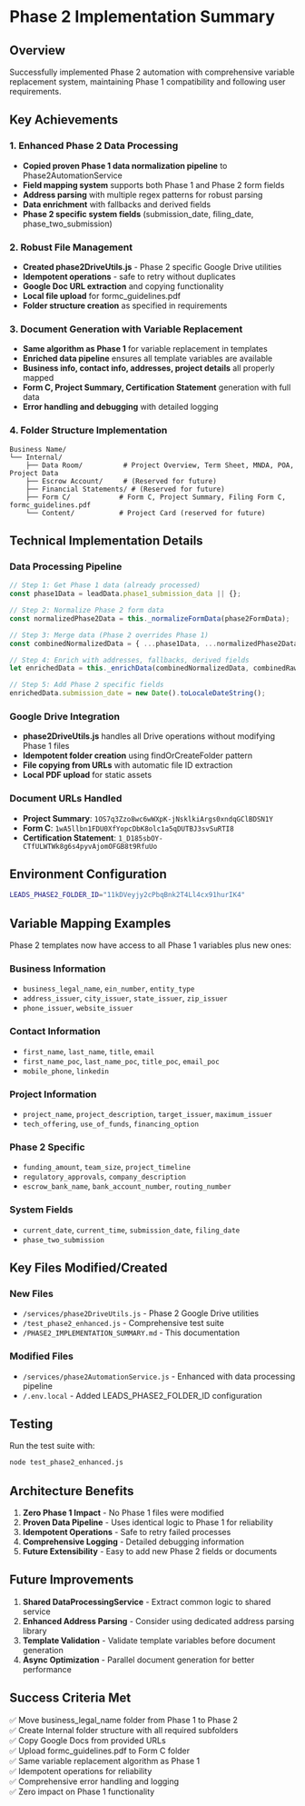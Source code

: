 # Phase 2 Implementation Summary

## Overview
Successfully implemented Phase 2 automation with comprehensive variable replacement system, maintaining Phase 1 compatibility and following user requirements.

## Key Achievements

### 1. Enhanced Phase 2 Data Processing
- **Copied proven Phase 1 data normalization pipeline** to Phase2AutomationService
- **Field mapping system** supports both Phase 1 and Phase 2 form fields
- **Address parsing** with multiple regex patterns for robust parsing
- **Data enrichment** with fallbacks and derived fields
- **Phase 2 specific system fields** (submission_date, filing_date, phase_two_submission)

### 2. Robust File Management
- **Created phase2DriveUtils.js** - Phase 2 specific Google Drive utilities
- **Idempotent operations** - safe to retry without duplicates
- **Google Doc URL extraction** and copying functionality
- **Local file upload** for formc_guidelines.pdf
- **Folder structure creation** as specified in requirements

### 3. Document Generation with Variable Replacement
- **Same algorithm as Phase 1** for variable replacement in templates
- **Enriched data pipeline** ensures all template variables are available
- **Business info, contact info, addresses, project details** all properly mapped
- **Form C, Project Summary, Certification Statement** generation with full data
- **Error handling and debugging** with detailed logging

### 4. Folder Structure Implementation
```
Business Name/
└── Internal/
    ├── Data Room/          # Project Overview, Term Sheet, MNDA, POA, Project Data
    ├── Escrow Account/     # (Reserved for future)
    ├── Financial Statements/ # (Reserved for future)
    ├── Form C/            # Form C, Project Summary, Filing Form C, formc_guidelines.pdf
    └── Content/           # Project Card (reserved for future)
```

## Technical Implementation Details

### Data Processing Pipeline
```javascript
// Step 1: Get Phase 1 data (already processed)
const phase1Data = leadData.phase1_submission_data || {};

// Step 2: Normalize Phase 2 form data
const normalizedPhase2Data = this._normalizeFormData(phase2FormData);

// Step 3: Merge data (Phase 2 overrides Phase 1)
const combinedNormalizedData = { ...phase1Data, ...normalizedPhase2Data };

// Step 4: Enrich with addresses, fallbacks, derived fields
let enrichedData = this._enrichData(combinedNormalizedData, combinedRawData);

// Step 5: Add Phase 2 specific fields
enrichedData.submission_date = new Date().toLocaleDateString();
```

### Google Drive Integration
- **phase2DriveUtils.js** handles all Drive operations without modifying Phase 1 files
- **Idempotent folder creation** using findOrCreateFolder pattern
- **File copying from URLs** with automatic file ID extraction
- **Local PDF upload** for static assets

### Document URLs Handled
- **Project Summary**: `1OS7q3Zzo8wc6wWXpK-jNsklkiArgs0xndqGClBDSN1Y`
- **Form C**: `1wA5llbn1FDU0XfYopcDbK8olc1a5qDUTBJ3svSuRTI8`
- **Certification Statement**: `1_D185sbOY-CTfULWTWk8g6s4pyvAjomOFGB8t9RfuUo`

## Environment Configuration
```bash
LEADS_PHASE2_FOLDER_ID="11kDVeyjy2cPbqBnk2T4Ll4cx91hurIK4"
```

## Variable Mapping Examples
Phase 2 templates now have access to all Phase 1 variables plus new ones:

### Business Information
- `business_legal_name`, `ein_number`, `entity_type`
- `address_issuer`, `city_issuer`, `state_issuer`, `zip_issuer`
- `phone_issuer`, `website_issuer`

### Contact Information  
- `first_name`, `last_name`, `title`, `email`
- `first_name_poc`, `last_name_poc`, `title_poc`, `email_poc`
- `mobile_phone`, `linkedin`

### Project Information
- `project_name`, `project_description`, `target_issuer`, `maximum_issuer`
- `tech_offering`, `use_of_funds`, `financing_option`

### Phase 2 Specific
- `funding_amount`, `team_size`, `project_timeline`
- `regulatory_approvals`, `company_description`
- `escrow_bank_name`, `bank_account_number`, `routing_number`

### System Fields
- `current_date`, `current_time`, `submission_date`, `filing_date`
- `phase_two_submission`

## Key Files Modified/Created

### New Files
- `/services/phase2DriveUtils.js` - Phase 2 Google Drive utilities
- `/test_phase2_enhanced.js` - Comprehensive test suite
- `/PHASE2_IMPLEMENTATION_SUMMARY.md` - This documentation

### Modified Files
- `/services/phase2AutomationService.js` - Enhanced with data processing pipeline
- `/.env.local` - Added LEADS_PHASE2_FOLDER_ID configuration

## Testing
Run the test suite with:
```bash
node test_phase2_enhanced.js
```

## Architecture Benefits
1. **Zero Phase 1 Impact** - No Phase 1 files were modified
2. **Proven Data Pipeline** - Uses identical logic to Phase 1 for reliability
3. **Idempotent Operations** - Safe to retry failed processes
4. **Comprehensive Logging** - Detailed debugging information
5. **Future Extensibility** - Easy to add new Phase 2 fields or documents

## Future Improvements
1. **Shared DataProcessingService** - Extract common logic to shared service
2. **Enhanced Address Parsing** - Consider using dedicated address parsing library
3. **Template Validation** - Validate template variables before document generation
4. **Async Optimization** - Parallel document generation for better performance

## Success Criteria Met
✅ Move business_legal_name folder from Phase 1 to Phase 2  
✅ Create Internal folder structure with all required subfolders  
✅ Copy Google Docs from provided URLs  
✅ Upload formc_guidelines.pdf to Form C folder  
✅ Same variable replacement algorithm as Phase 1  
✅ Idempotent operations for reliability  
✅ Comprehensive error handling and logging  
✅ Zero impact on Phase 1 functionality
